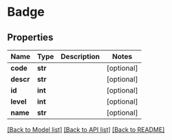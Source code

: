 # Badge

## Properties
Name | Type | Description | Notes
------------ | ------------- | ------------- | -------------
**code** | **str** |  | [optional] 
**descr** | **str** |  | [optional] 
**id** | **int** |  | [optional] 
**level** | **int** |  | [optional] 
**name** | **str** |  | [optional] 

[[Back to Model list]](../README.md#documentation-for-models) [[Back to API list]](../README.md#documentation-for-api-endpoints) [[Back to README]](../README.md)



